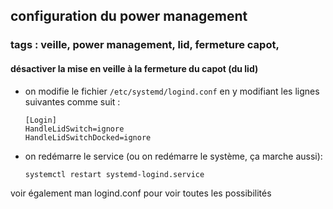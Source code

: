## configuration du power management
### tags : veille, power management, lid, fermeture capot, 

#### désactiver la mise en veille à la fermeture du capot (du lid)

- on modifie le fichier `/etc/systemd/logind.conf` en y modifiant les lignes suivantes comme suit : 
	```
	[Login]
	HandleLidSwitch=ignore
	HandleLidSwitchDocked=ignore
	```
- on redémarre le service (ou on redémarre le système, ça marche aussi): 
	```
	systemctl restart systemd-logind.service
	```

voir également man logind.conf pour voir toutes les possibilités
